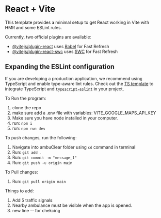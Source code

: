 # React + Vite

This template provides a minimal setup to get React working in Vite with HMR and some ESLint rules.

Currently, two official plugins are available:

- [@vitejs/plugin-react](https://github.com/vitejs/vite-plugin-react/blob/main/packages/plugin-react/README.md) uses [Babel](https://babeljs.io/) for Fast Refresh
- [@vitejs/plugin-react-swc](https://github.com/vitejs/vite-plugin-react-swc) uses [SWC](https://swc.rs/) for Fast Refresh

## Expanding the ESLint configuration

If you are developing a production application, we recommend using TypeScript and enable type-aware lint rules. Check out the [TS template](https://github.com/vitejs/vite/tree/main/packages/create-vite/template-react-ts) to integrate TypeScript and [`typescript-eslint`](https://typescript-eslint.io) in your project.

To Run the program:
1. clone the repo
2. make sure add a .env file with variables: VITE_GOOGLE_MAPS_API_KEY
3. Make sure you have node installed in your computer.
4. run: `npm i`
5. run: `npm run dev`

To push changes, run the following:
1. Navigate into ambuClear folder using `cd` command in terminal
2. Run: `git add .`
3. Run: `git commit -m "message_1"`
4. Run: `git push -u origin main`

To Pull changes:
1. Run: `git pull origin main`

Things to add:
1. Add 5 traffic signals
2. Nearby ambulance must be visible when the app is opened.
3. new line -- for chekcing